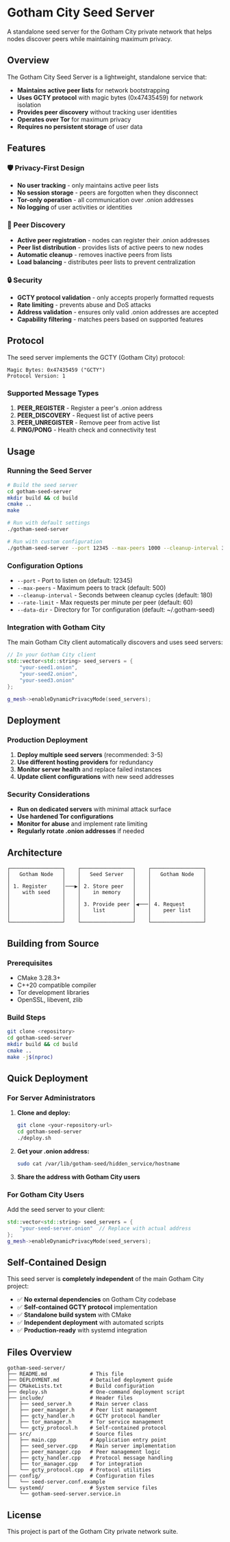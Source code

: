 # Gotham City Seed Server

A standalone seed server for the Gotham City private network that helps nodes discover peers while maintaining maximum privacy.

## Overview

The Gotham City Seed Server is a lightweight, standalone service that:

- **Maintains active peer lists** for network bootstrapping
- **Uses GCTY protocol** with magic bytes (0x47435459) for network isolation
- **Provides peer discovery** without tracking user identities
- **Operates over Tor** for maximum privacy
- **Requires no persistent storage** of user data

## Features

### 🛡️ Privacy-First Design
- **No user tracking** - only maintains active peer lists
- **No session storage** - peers are forgotten when they disconnect
- **Tor-only operation** - all communication over .onion addresses
- **No logging** of user activities or identities

### 🌱 Peer Discovery
- **Active peer registration** - nodes can register their .onion addresses
- **Peer list distribution** - provides lists of active peers to new nodes
- **Automatic cleanup** - removes inactive peers from lists
- **Load balancing** - distributes peer lists to prevent centralization

### 🔒 Security
- **GCTY protocol validation** - only accepts properly formatted requests
- **Rate limiting** - prevents abuse and DoS attacks
- **Address validation** - ensures only valid .onion addresses are accepted
- **Capability filtering** - matches peers based on supported features

## Protocol

The seed server implements the GCTY (Gotham City) protocol:

```
Magic Bytes: 0x47435459 ("GCTY")
Protocol Version: 1
```

### Supported Message Types

1. **PEER_REGISTER** - Register a peer's .onion address
2. **PEER_DISCOVERY** - Request list of active peers
3. **PEER_UNREGISTER** - Remove peer from active list
4. **PING/PONG** - Health check and connectivity test

## Usage

### Running the Seed Server

```bash
# Build the seed server
cd gotham-seed-server
mkdir build && cd build
cmake ..
make

# Run with default settings
./gotham-seed-server

# Run with custom configuration
./gotham-seed-server --port 12345 --max-peers 1000 --cleanup-interval 300
```

### Configuration Options

- `--port` - Port to listen on (default: 12345)
- `--max-peers` - Maximum peers to track (default: 500)
- `--cleanup-interval` - Seconds between cleanup cycles (default: 180)
- `--rate-limit` - Max requests per minute per peer (default: 60)
- `--data-dir` - Directory for Tor configuration (default: ~/.gotham-seed)

### Integration with Gotham City

The main Gotham City client automatically discovers and uses seed servers:

```cpp
// In your Gotham City client
std::vector<std::string> seed_servers = {
    "your-seed1.onion",
    "your-seed2.onion", 
    "your-seed3.onion"
};

g_mesh->enableDynamicPrivacyMode(seed_servers);
```

## Deployment

### Production Deployment

1. **Deploy multiple seed servers** (recommended: 3-5)
2. **Use different hosting providers** for redundancy
3. **Monitor server health** and replace failed instances
4. **Update client configurations** with new seed addresses

### Security Considerations

- **Run on dedicated servers** with minimal attack surface
- **Use hardened Tor configurations** 
- **Monitor for abuse** and implement rate limiting
- **Regularly rotate .onion addresses** if needed

## Architecture

```
┌─────────────────┐    ┌─────────────────┐    ┌─────────────────┐
│   Gotham Node   │    │   Seed Server   │    │   Gotham Node   │
│                 │    │                 │    │                 │
│ 1. Register     │───▶│ 2. Store peer   │    │                 │
│    with seed    │    │    in memory    │    │                 │
│                 │    │                 │    │                 │
│                 │    │ 3. Provide peer │◀───│ 4. Request      │
│                 │    │    list         │    │    peer list    │
│                 │    │                 │    │                 │
└─────────────────┘    └─────────────────┘    └─────────────────┘
```

## Building from Source

### Prerequisites

- CMake 3.28.3+
- C++20 compatible compiler
- Tor development libraries
- OpenSSL, libevent, zlib

### Build Steps

```bash
git clone <repository>
cd gotham-seed-server
mkdir build && cd build
cmake ..
make -j$(nproc)
```

## Quick Deployment

### For Server Administrators

1. **Clone and deploy:**
   ```bash
   git clone <your-repository-url>
   cd gotham-seed-server
   ./deploy.sh
   ```

2. **Get your .onion address:**
   ```bash
   sudo cat /var/lib/gotham-seed/hidden_service/hostname
   ```

3. **Share the address with Gotham City users**

### For Gotham City Users

Add the seed server to your client:

```cpp
std::vector<std::string> seed_servers = {
    "your-seed-server.onion"  // Replace with actual address
};
g_mesh->enableDynamicPrivacyMode(seed_servers);
```

## Self-Contained Design

This seed server is **completely independent** of the main Gotham City project:

- ✅ **No external dependencies** on Gotham City codebase
- ✅ **Self-contained GCTY protocol** implementation
- ✅ **Standalone build system** with CMake
- ✅ **Independent deployment** with automated scripts
- ✅ **Production-ready** with systemd integration

## Files Overview

```
gotham-seed-server/
├── README.md              # This file
├── DEPLOYMENT.md          # Detailed deployment guide
├── CMakeLists.txt         # Build configuration
├── deploy.sh              # One-command deployment script
├── include/               # Header files
│   ├── seed_server.h      # Main server class
│   ├── peer_manager.h     # Peer list management
│   ├── gcty_handler.h     # GCTY protocol handler
│   ├── tor_manager.h      # Tor service management
│   └── gcty_protocol.h    # Self-contained protocol
├── src/                   # Source files
│   ├── main.cpp           # Application entry point
│   ├── seed_server.cpp    # Main server implementation
│   ├── peer_manager.cpp   # Peer management logic
│   ├── gcty_handler.cpp   # Protocol message handling
│   ├── tor_manager.cpp    # Tor integration
│   └── gcty_protocol.cpp  # Protocol utilities
├── config/                # Configuration files
│   └── seed-server.conf.example
└── systemd/               # System service files
    └── gotham-seed-server.service.in
```

## License

This project is part of the Gotham City private network suite.